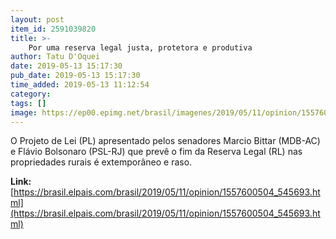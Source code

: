 ```yaml
---
layout: post
item_id: 2591039820
title: >-
    Por uma reserva legal justa, protetora e produtiva
author: Tatu D'Oquei
date: 2019-05-13 15:17:30
pub_date: 2019-05-13 15:17:30
time_added: 2019-05-13 11:12:54
category: 
tags: []
image: https://ep00.epimg.net/brasil/imagenes/2019/05/11/opinion/1557600504_545693_1557603524_rrss_normal.jpg
---
```


O Projeto de Lei (PL) apresentado pelos senadores Marcio Bittar (MDB-AC) e Flávio Bolsonaro (PSL-RJ) que prevê o fim da Reserva Legal (RL) nas propriedades rurais é extemporâneo e raso.

**Link:** [https://brasil.elpais.com/brasil/2019/05/11/opinion/1557600504_545693.html](https://brasil.elpais.com/brasil/2019/05/11/opinion/1557600504_545693.html)

